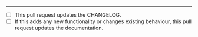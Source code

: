 ---
- [ ] This pull request updates the CHANGELOG.
- [ ] If this adds any new functionality or changes existing behaviour, this pull request updates the documentation.

